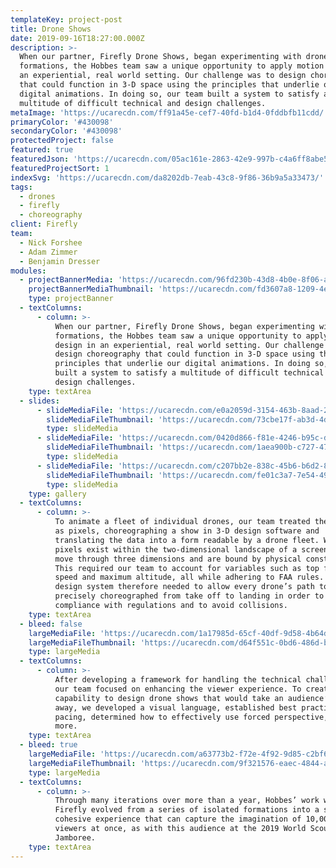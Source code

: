 ```yaml
---
templateKey: project-post
title: Drone Shows
date: 2019-09-16T18:27:00.000Z
description: >-
  When our partner, Firefly Drone Shows, began experimenting with drone
  formations, the Hobbes team saw a unique opportunity to apply motion design in
  an experiential, real world setting. Our challenge was to design choreography
  that could function in 3-D space using the principles that underlie our
  digital animations. In doing so, our team built a system to satisfy a
  multitude of difficult technical and design challenges. 
metaImage: 'https://ucarecdn.com/ff91a45e-cef7-40fd-b1d4-0fddbfb11cdd/'
primaryColor: '#430098'
secondaryColor: '#430098'
protectedProject: false
featured: true
featuredJson: 'https://ucarecdn.com/05ac161e-2863-42e9-997b-c4a6ff8abe54/'
featuredProjectSort: 1
indexSvg: 'https://ucarecdn.com/da8202db-7eab-43c8-9f86-36b9a5a33473/'
tags:
  - drones
  - firefly
  - choreography
client: Firefly
team:
  - Nick Forshee
  - Adam Zimmer
  - Benjamin Dresser
modules:
  - projectBannerMedia: 'https://ucarecdn.com/96fd230b-43d8-4b0e-8f06-aeadba5b4fcc/'
    projectBannerMediaThumbnail: 'https://ucarecdn.com/fd3607a8-1209-4e8e-8b62-8bddd5e489bf/'
    type: projectBanner
  - textColumns:
      - column: >-
          When our partner, Firefly Drone Shows, began experimenting with drone
          formations, the Hobbes team saw a unique opportunity to apply motion
          design in an experiential, real world setting. Our challenge was to
          design choreography that could function in 3-D space using the
          principles that underlie our digital animations. In doing so, our team
          built a system to satisfy a multitude of difficult technical and
          design challenges.
    type: textArea
  - slides:
      - slideMediaFile: 'https://ucarecdn.com/e0a2059d-3154-463b-8aad-212b87fd110b/'
        slideMediaFileThumbnail: 'https://ucarecdn.com/73cbe17f-ab3d-4d39-80b4-1de23c6b1a6e/'
        type: slideMedia
      - slideMediaFile: 'https://ucarecdn.com/0420d866-f81e-4246-b95c-d14d11dd7d9a/'
        slideMediaFileThumbnail: 'https://ucarecdn.com/1aea900b-c727-476e-a2d1-6aa38319e182/'
        type: slideMedia
      - slideMediaFile: 'https://ucarecdn.com/c207bb2e-838c-45b6-b6d2-851400137878/'
        slideMediaFileThumbnail: 'https://ucarecdn.com/fe01c3a7-7e54-4981-a9cc-9a3ecb6f77e4/'
        type: slideMedia
    type: gallery
  - textColumns:
      - column: >-
          To animate a fleet of individual drones, our team treated the drones
          as pixels, choreographing a show in 3-D design software and
          translating the data into a form readable by a drone fleet. Whereas
          pixels exist within the two-dimensional landscape of a screen, drones
          move through three dimensions and are bound by physical constraints.
          This required our team to account for variables such as top flight
          speed and maximum altitude, all while adhering to FAA rules. Our
          design system therefore needed to allow every drone’s path to be
          precisely choreographed from take off to landing in order to maintain
          compliance with regulations and to avoid collisions.
    type: textArea
  - bleed: false
    largeMediaFile: 'https://ucarecdn.com/1a17985d-65cf-40df-9d58-4b64d113a6bc/'
    largeMediaFileThumbnail: 'https://ucarecdn.com/d64f551c-0bd6-486d-b3e6-0134d5f385ab/'
    type: largeMedia
  - textColumns:
      - column: >-
          After developing a framework for handling the technical challenges,
          our team focused on enhancing the viewer experience. To create the
          capability to design drone shows that would take an audience’s breath
          away, we developed a visual language, established best practices for
          pacing, determined how to effectively use forced perspective, and
          more.
    type: textArea
  - bleed: true
    largeMediaFile: 'https://ucarecdn.com/a63773b2-f72e-4f92-9d85-c2bf62a4ebde/'
    largeMediaFileThumbnail: 'https://ucarecdn.com/9f321576-eaec-4844-a0cd-1374035a54bd/'
    type: largeMedia
  - textColumns:
      - column: >-
          Through many iterations over more than a year, Hobbes’ work with
          Firefly evolved from a series of isolated formations into a single,
          cohesive experience that can capture the imagination of 10,000+
          viewers at once, as with this audience at the 2019 World Scout
          Jamboree.
    type: textArea
---
```


